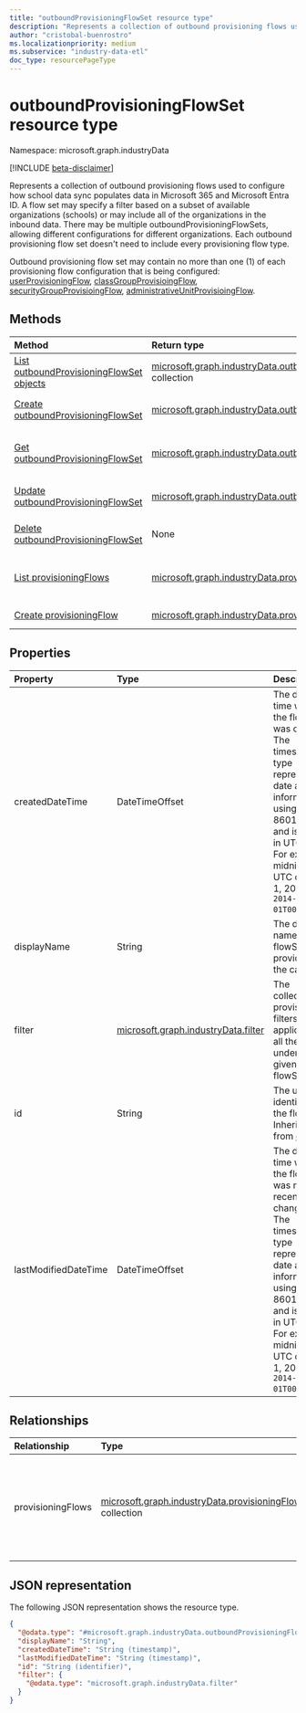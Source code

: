 ```yaml
---
title: "outboundProvisioningFlowSet resource type"
description: "Represents a collection of outbound provisioning flows used to configure how school data sync populates data in Microsoft 365 and Microsoft Entra ID."
author: "cristobal-buenrostro"
ms.localizationpriority: medium
ms.subservice: "industry-data-etl"
doc_type: resourcePageType
---
```


# outboundProvisioningFlowSet resource type

Namespace: microsoft.graph.industryData

[!INCLUDE [beta-disclaimer](../../includes/beta-disclaimer.md)]

Represents a collection of outbound provisioning flows used to configure how school data sync populates data in Microsoft 365 and Microsoft Entra ID. A flow set may specify a filter based on a subset of available organizations (schools) or may include all of the organizations in the inbound data. There may be multiple outboundProvisioningFlowSets, allowing different configurations for different organizations. Each outbound provisioning flow set doesn't need to include every provisioning flow type.

Outbound provisioning flow set may contain no more than one (1) of each provisioning flow configuration that is being configured: [userProvisioningFlow](industrydata-userprovisioningflow.md), [classGroupProvisioingFlow](industrydata-classgroupprovisioningflow.md), [securityGroupProvisioingFlow](industrydata-securitygroupprovisioningflow.md), [administrativeUnitProvisioingFlow](industrydata-administrativeunitprovisioningflow.md).

## Methods

| Method                                                                                                                | Return type                                                                                                                     | Description                                                                                                                                                             |
| :-------------------------------------------------------------------------------------------------------------------- | :------------------------------------------------------------------------------------------------------------------------------ | :---------------------------------------------------------------------------------------------------------------------------------------------------------------------- |
| [List outboundProvisioningFlowSet objects](../api/industrydata-industrydataroot-list-outboundprovisioningflowsets.md) | [microsoft.graph.industryData.outboundProvisioningFlowSet](industrydata-outboundprovisioningflowset.md) collection | Get a list of outboundprovisioningflowset objects and their properties.    |
| [Create outboundProvisioningFlowSet](../api/industrydata-industrydataroot-post-outboundprovisioningflowsets.md)       | [microsoft.graph.industryData.outboundProvisioningFlowSet](industrydata-outboundprovisioningflowset.md)            | Create a new outboundprovisioningflowset object.                               |
| [Get outboundProvisioningFlowSet](../api/industrydata-outboundprovisioningflowset-get.md)                            | [microsoft.graph.industryData.outboundProvisioningFlowSet](industrydata-outboundprovisioningflowset.md)            | Read the properties and relationships of an outboundprovisioningflowset object. |
| [Update outboundProvisioningFlowSet](../api/industrydata-outboundprovisioningflowset-update.md)                       | [microsoft.graph.industryData.outboundProvisioningFlowSet](industrydata-outboundprovisioningflowset.md)            | Update the properties of an outboundprovisioningflowset object.                 |
| [Delete outboundProvisioningFlowSet](../api/industrydata-industrydataroot-delete-outboundprovisioningflowsets.md)     | None                                                                                                                            | Delete an outboundprovisioningflowset object.                                   |
| [List provisioningFlows](../api/industrydata-outboundprovisioningflowset-list-provisioningflows.md)                   | [microsoft.graph.industryData.provisioningFlow](industrydata-provisioningflow.md) collection                       | Get the provisioningFlow resources from the provisioningFlows navigation property.                                                                                      |
| [Create provisioningFlow](../api/industrydata-outboundprovisioningflowset-post-provisioningflows.md)                  | [microsoft.graph.industryData.provisioningFlow](industrydata-provisioningflow.md)                                  | Create a new provisioningFlow object.                                                                                                                                   |

## Properties

| Property             | Type                                                                       | Description                                                                                                                                                                                                                                |
| :------------------- | :------------------------------------------------------------------------- | :----------------------------------------------------------------------------------------------------------------------------------------------------------------------------------------------------------------------------------------- |
| createdDateTime      | DateTimeOffset                                                             | The date and time when the flowSet was created. The timestamp type represents date and time information using ISO 8601 format and is always in UTC time. For example, midnight UTC on Jan 1, 2014 is `2014-01-01T00:00:00Z`.               |
| displayName          | String                                                                     | The display name of the flowSet provided by the caller.                                                                                                                                                                                     |
| filter               | [microsoft.graph.industryData.filter](industrydata-filter.md) | The collection of provisioning filters applicable to all the flows under the given flowSet.                                                                                                                                                 |
| id                   | String                                                                     | The unique identifier for the flowSet. Inherited from [entity](entity.md).                                                                                                                                                    |
| lastModifiedDateTime | DateTimeOffset                                                             | The date and time when the flowSet was most recently changed. The timestamp type represents date and time information using ISO 8601 format and is always in UTC time. For example, midnight UTC on Jan 1, 2014 is `2014-01-01T00:00:00Z`. |

## Relationships

| Relationship      | Type                                                                                                      | Description                                                                       |
| :---------------- | :-------------------------------------------------------------------------------------------------------- | :-------------------------------------------------------------------------------- |
| provisioningFlows | [microsoft.graph.industryData.provisioningFlow](industrydata-provisioningflow.md) collection | A flow that provisions relevant records of a given entity type in the Microsoft 365 tenant. |

## JSON representation

The following JSON representation shows the resource type.

<!-- {
  "blockType": "resource",
  "keyProperty": "id",
  "@odata.type": "microsoft.graph.industryData.outboundProvisioningFlowSet",
  "openType": false
}
-->

```json
{
  "@odata.type": "#microsoft.graph.industryData.outboundProvisioningFlowSet",
  "displayName": "String",
  "createdDateTime": "String (timestamp)",
  "lastModifiedDateTime": "String (timestamp)",
  "id": "String (identifier)",
  "filter": {
    "@odata.type": "microsoft.graph.industryData.filter"
  }
}
```
